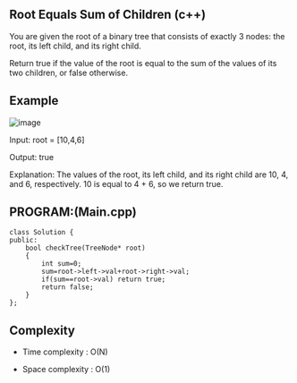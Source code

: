 ## Root Equals Sum of Children (c++)

You are given the root of a binary tree that consists of exactly 3 nodes: the root, its left child, and its right child.

Return true if the value of the root is equal to the sum of the values of its two children, or false otherwise.

## Example
![image](https://github.com/user-attachments/assets/71fcd25d-303d-4f9e-bc5f-7e105396cbde)

Input: root = [10,4,6]

Output: true

Explanation: The values of the root, its left child, and its right child are 10, 4, and 6, respectively.
10 is equal to 4 + 6, so we return true.
## PROGRAM:(Main.cpp)
```
class Solution {
public:
    bool checkTree(TreeNode* root) 
    {
        int sum=0;
        sum=root->left->val+root->right->val;
        if(sum==root->val) return true;
        return false;   
    }
};
```
## Complexity
- Time complexity : O(N)

- Space complexity : O(1)
